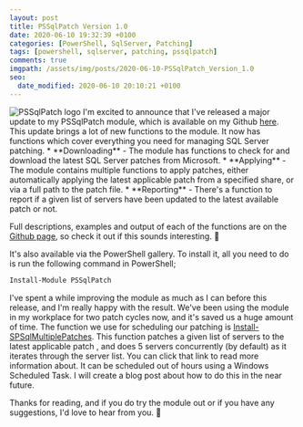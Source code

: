 ```yaml
---
layout: post
title: PSSqlPatch Version 1.0
date: 2020-06-10 19:32:39 +0100
categories: [PowerShell, SqlServer, Patching]
tags: [powershell, sqlserver, patching, pssqlpatch]
comments: true
imgpath: /assets/img/posts/2020-06-10-PSSqlPatch_Version_1.0
seo:
  date_modified: 2020-06-10 20:10:21 +0100
---
```

<img src="https://raw.githubusercontent.com/paddycull/PSSqlPatch/master/images/PSSqlPatch_logo.PNG" alt="PSSqlPatch logo">
I'm excited to announce that I've released a major update to my PSSqlPatch module, which is available on my Github <a href="https://github.com/paddycull/PSSqlPatch" target="_blank">here</a>. This update brings a lot of new functions to the module. It now has functions which cover everything you need for managing SQL Server patching.
* **Downloading** - The module has functions to check for and download the latest SQL Server patches from Microsoft. 
* **Applying** - The module contains multiple functions to apply patches, either automatically applying the latest applicable patch from a specified share, or via a full path to the patch file.
* **Reporting** - There's a function to report if a given list of servers have been updated to the latest available patch or not.

Full descriptions, examples and output of each of the functions are on the <a href="https://github.com/paddycull/PSSqlPatch" target="_blank">Github page</a>, so check it out if this sounds interesting. :slightly_smiling_face:

It's also available via the PowerShell gallery. To install it, all you need to do is run the following command in PowerShell;
```powershell
Install-Module PSSqlPatch
```

I've spent a while improving the module as much as I can before this release, and I'm really happy with the result. We've been using the module in my workplace for two patch cycles now, and it's saved us a huge amount of time. The function we use for scheduling our patching is <a href="https://github.com/paddycull/PSSqlPatch#install-spmultiplesqlpatches" target="_blank">Install-SPSqlMultiplePatches</a>. This function patches a given list of servers to the latest applicable patch , and does 5 servers concurrently (by default) as it iterates through the server list. You can click that link to read more information about. It can be scheduled out of hours using a Windows Scheduled Task. I will create a blog post about how to do this in the near future. 

Thanks for reading, and if you do try the module out or if you have any suggestions, I'd love to hear from you. :slightly_smiling_face: